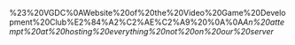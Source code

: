 %23%20VGDC%0AWebsite%20of%20the%20Video%20Game%20Development%20Club%E2%84%A2%C2%AE%C2%A9%20%0A%0A*An%20attempt%20at%20hosting%20everything%20not%20on%20our%20server*